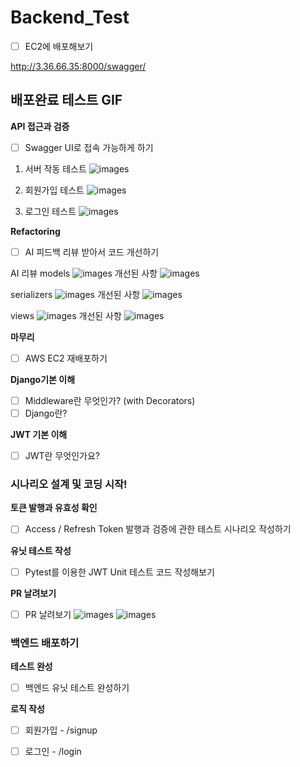# Backend_Test


- [ ]  EC2에 배포해보기

http://3.36.66.35:8000/swagger/ 

## 배포완료 테스트 GIF

**API 접근과 검증**

- [ ]  Swagger UI로 접속 가능하게 하기

1. 서버 작동 테스트
![images](images/url.gif)

2. 회원가입 테스트
![images](images/signup.gif)

3. 로그인 테스트
![images](images/login.gif)

**Refactoring**

- [ ] AI 피드백 리뷰 받아서 코드 개선하기

AI 리뷰 
models
![images](images/models.png)
개선된 사항
![images](images/modelscode.png)

serializers
![images](images/serializers.png)
개선된 사항
![images](images/serializerscode.png)


views
![images](images/views.png)
개선된 사항
![images](images/viewscode.png)

**마무리**

- [ ]  AWS EC2 재배포하기



**Django기본 이해**

- [ ]  Middleware란 무엇인가? (with Decorators)
- [ ]  Django란?

**JWT 기본 이해**

- [ ]  JWT란 무엇인가요?

### 시나리오 설계 및 코딩 시작!

**토큰 발행과 유효성 확인**

- [ ]  Access / Refresh Token 발행과 검증에 관한 테스트 시나리오 작성하기

**유닛 테스트 작성**

- [ ]  Pytest를 이용한 JWT Unit 테스트 코드 작성해보기

**PR 날려보기**

- [ ]  PR 날려보기
![images](images/pr.png)
![images](images/pr2.png)

### 백엔드 배포하기

**테스트 완성**

- [ ]  백엔드 유닛 테스트 완성하기

**로직 작성**


- [ ] 회원가입 - /signup

- [ ] 로그인 - /login